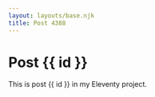 ```yaml
---
layout: layouts/base.njk
title: Post 4388
---
```


# Post {{ id }}

This is post {{ id }} in my Eleventy project.

